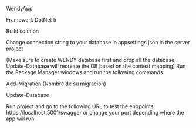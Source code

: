 WendyApp

Framework DotNet 5

Build solution

Change connection string to your database in appsettings.json in the server project

(Make sure to create WENDY database first and drop all the database, Update-Database will recreate the DB based on the context mapping)
Run the Package Manager windows and run the following commands

Add-Migration (Nombre de su migracion)

Update-Database
  
Run project and go to the following URL to test the endpoints: https://localhost:5001/swagger or change your port depending where the app will run

